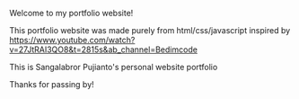 Welcome to my portfolio website!

This portfolio website was made purely from html/css/javascript inspired by https://www.youtube.com/watch?v=27JtRAI3QO8&t=2815s&ab_channel=Bedimcode

This is Sangalabror Pujianto's personal website portfolio

Thanks for passing by!
